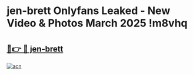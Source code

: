 # jen-brett Onlyfans Leaked - New Video & Photos March 2025 !m8vhq

# <h2><a href="https://90emy1.iuczelnia.edu.pl?title=jen-brett&ref=m8vhq">🔗👉 🔴 jen-brett</a></h2>

[![acn](https://github.com/user-attachments/assets/0f9c940e-d8b0-45ae-aac7-cd30a18b3e1c)](https://90emy1.iuczelnia.edu.pl?title=jen-brett&ref=m8vhq)

